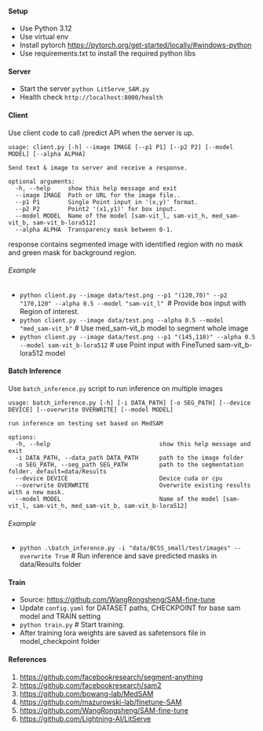 #### Setup
- Use Python 3.12
- Use virtual env
- Install pytorch https://pytorch.org/get-started/locally/#windows-python
- Use requirements.txt to install the required python libs

#### Server
- Start the server `python LitServe_SAM.py`
- Health check `http://localhost:8000/health`

#### Client 
Use client code to call /predict API when the server is up.

```
usage: client.py [-h] --image IMAGE [--p1 P1] [--p2 P2] [--model MODEL] [--alpha ALPHA]

Send text & image to server and receive a response.

optional arguments:  
  -h, --help     show this help message and exit  
  --image IMAGE  Path or URL for the image file..  
  --p1 P1        Single Point input in '(x,y)' format.
  --p2 P2        Point2 '(x1,y1)' for box input.
  --model MODEL  Name of the model [sam-vit_l, sam-vit_h, med_sam-vit_b, sam-vit_b-lora512]
  --alpha ALPHA  Transparency mask between 0-1.
```
response contains segmented image with identified region with no mask and green mask for background region.
###### Example
- `python client.py --image data/test.png --p1 "(120,70)" --p2 "170,120" --alpha 0.5 --model "sam-vit_l" `# Provide box input with Region of interest.
- `python client.py --image data/test.png --alpha 0.5 --model "med_sam-vit_b"` # Use med_sam-vit_b model to segment whole image  
- `python client.py --image data/test.png --p1 "(145,110)" --alpha 0.5 --model sam-vit_b-lora512` # use Point input with FineTuned sam-vit_b-lora512 model 

#### Batch Inference 
Use `batch_inference.py` script to run inference on multiple images
```
usage: batch_inference.py [-h] [-i DATA_PATH] [-o SEG_PATH] [--device DEVICE] [--overwrite OVERWRITE] [--model MODEL]

run inference on testing set based on MedSAM

options:
  -h, --help                               show this help message and exit
  -i DATA_PATH, --data_path DATA_PATH      path to the image folder
  -o SEG_PATH, --seg_path SEG_PATH         path to the segmentation folder. default=data/Results 
  --device DEVICE                          Device cuda or cpu
  --overwrite OVERWRITE                    Overwrite existing results with a new mask.
  --model MODEL                            Name of the model [sam-vit_l, sam-vit_h, med_sam-vit_b, sam-vit_b-lora512]

```
###### Example
- `python .\batch_inference.py -i "data/BCSS_small/test/images" --overwrite True` # Run inference and save predicted masks in data/Results folder

#### Train
- Source: https://github.com/WangRongsheng/SAM-fine-tune
- Update `config.yaml` for DATASET paths, CHECKPOINT for base sam model and TRAIN setting
- `python train.py` # Start training.
- After training lora weights are saved as safetensors file in model_checkpoint folder

#### References
1. https://github.com/facebookresearch/segment-anything
2. https://github.com/facebookresearch/sam2
3. https://github.com/bowang-lab/MedSAM
4. https://github.com/mazurowski-lab/finetune-SAM
5. https://github.com/WangRongsheng/SAM-fine-tune
6. https://github.com/Lightning-AI/LitServe
